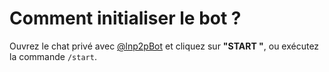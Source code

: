 # Comment initialiser le bot ?

Ouvrez le chat privé avec [@lnp2pBot](https://t.me/lnp2pbot) et cliquez sur **"START "**, ou exécutez la commande `/start`.